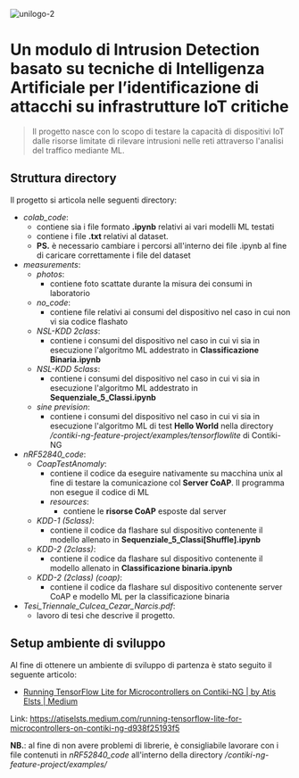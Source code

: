 ![unilogo-2](https://user-images.githubusercontent.com/100310104/205038405-88cf7e7b-57c1-49bf-887f-caa3f0640c01.png)

# Un modulo di Intrusion Detection basato su tecniche di Intelligenza Artificiale per l’identificazione di attacchi su infrastrutture IoT critiche

> Il progetto nasce con lo scopo di testare la capacità di dispositivi IoT dalle risorse limitate di rilevare intrusioni nelle reti attraverso l'analisi del traffico mediante ML.

## Struttura directory

Il progetto si articola nelle seguenti directory:
- *colab_code*:
	- contiene sia i file formato **.ipynb** relativi ai vari modelli ML testati
	- contiene i file **.txt** relativi al dataset. 
	- **PS.** è necessario cambiare i percorsi all'interno dei file .ipynb al fine di caricare correttamente i file del dataset
- *measurements*:
	- *photos*:
		- contiene foto scattate durante la misura dei consumi in laboratorio
	- *no_code*:
		- contiene file relativi ai consumi del dispositivo nel caso in cui non vi sia codice flashato
	- *NSL-KDD 2class*:
		- contiene i consumi del dispositivo nel caso in cui vi sia in esecuzione l'algoritmo ML addestrato in **Classificazione Binaria.ipynb**
	- *NSL-KDD 5class*:
		- contiene i consumi del dispositivo nel caso in cui vi sia in esecuzione l'algoritmo ML addestrato in **Sequenziale_5_Classi.ipynb**
	- *sine prevision*:
		- contiene i consumi del dispositivo nel caso in cui vi sia in esecuzione l'algoritmo ML di test **Hello World** nella directory */contiki-ng-feature-project/examples/tensorflowlite* di Contiki-NG
- *nRF52840_code*:
	- *CoapTestAnomaly*:
		- contiene il codice da eseguire nativamente su macchina unix al fine di testare la comunicazione col **Server CoAP**. Il programma non esegue il codice di ML
		- *resources*:
			- contiene le **risorse CoAP** esposte dal server
	- *KDD-1 (5class)*: 
		- contiene il codice da flashare sul dispositivo contenente il modello allenato in **Sequenziale_5_Classi\[Shuffle\].ipynb**
	- *KDD-2 (2class)*:
		- contiene il codice da flashare sul dispositivo contenente il modello allenato in **Classificazione binaria.ipynb**
	- *KDD-2 (2class) (coap)*:
		- contiene il codice da flashare sul dispositivo contenente server CoAP e modello ML per la classificazione binaria
- *Tesi_Triennale_Culcea_Cezar_Narcis.pdf*:
	- lavoro di tesi che descrive il progetto.

## Setup ambiente di sviluppo

Al fine di ottenere un ambiente di sviluppo di partenza è stato seguito il seguente articolo:
- [Running TensorFlow Lite for Microcontrollers on Contiki-NG | by Atis Elsts | Medium](https://atiselsts.medium.com/running-tensorflow-lite-for-microcontrollers-on-contiki-ng-d938f25193f5)

Link: https://atiselsts.medium.com/running-tensorflow-lite-for-microcontrollers-on-contiki-ng-d938f25193f5

**NB.**: al fine di non avere problemi di librerie, è consigliabile lavorare con i file contenuti in *nRF52840_code* all'interno della directory */contiki-ng-feature-project/examples/*


